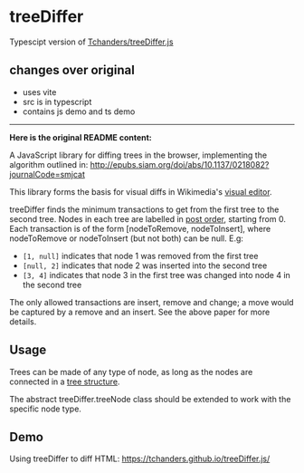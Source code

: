 # treeDiffer

Typescipt version of [Tchanders/treeDiffer.js](https://github.com/Tchanders/treeDiffer.js)

## changes over original

* uses vite
* src is in typescript
* contains js demo and ts demo

---
**Here is the original README content:**

A JavaScript library for diffing trees in the browser, implementing the algorithm outlined in: <http://epubs.siam.org/doi/abs/10.1137/0218082?journalCode=smjcat>

This library forms the basis for visual diffs in Wikimedia's [visual editor](https://github.com/wikimedia/VisualEditor).

treeDiffer finds the minimum transactions to get from the first tree to the second tree. Nodes in each tree are labelled in [post order](https://en.wikipedia.org/wiki/Tree_traversal), starting from 0. Each transaction is of the form [nodeToRemove, nodeToInsert], where nodeToRemove or nodeToInsert (but not both) can be null. E.g:

* `[1, null]` indicates that node 1 was removed from the first tree
* `[null, 2]` indicates that node 2 was inserted into the second tree
* `[3, 4]` indicates that node 3 in the first tree was changed into node 4 in the second tree

The only allowed transactions are insert, remove and change; a move would be captured by a remove and an insert. See the above paper for more details.

## Usage

Trees can be made of any type of node, as long as the nodes are connected in a [tree structure](https://en.wikipedia.org/wiki/Tree_%28data_structure%29).

The abstract treeDiffer.treeNode class should be extended to work with the specific node type.

## Demo

Using treeDiffer to diff HTML: <https://tchanders.github.io/treeDiffer.js/>
